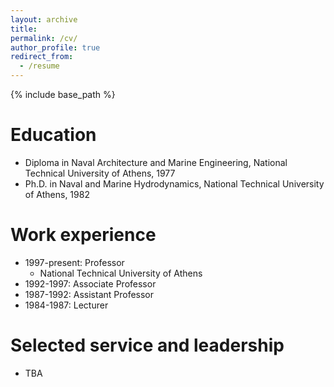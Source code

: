```yaml
---
layout: archive
title: 
permalink: /cv/
author_profile: true
redirect_from:
  - /resume
---
```


{% include base_path %}

Education
======
* Diploma in Naval Architecture and Marine Engineering, National Technical University of Athens, 1977
* Ph.D. in Naval and Marine Hydrodynamics, National Technical University of Athens, 1982

Work experience
======
* 1997-present: Professor
  * National Technical University of Athens
* 1992-1997: Associate Professor
* 1987-1992: Assistant Professor
* 1984-1987: Lecturer
  

  
Selected service and leadership
======
* TBA
